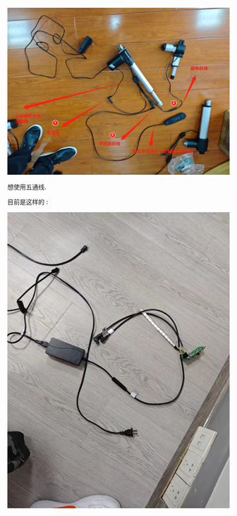 ![希望将走线该成这样](assets/截图_20231215110231.png)

想使用五通线.  



目前是这样的 :    

  
![](assets/4fd8907afbfe08f1042c632dac7a2b5.jpg)